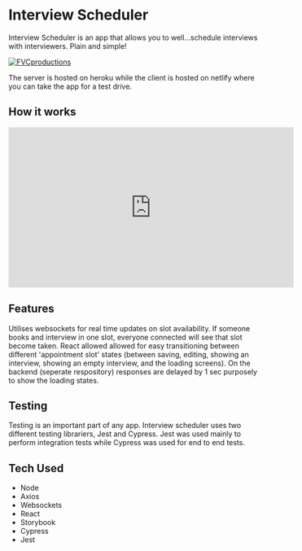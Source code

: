 # Interview Scheduler

Interview Scheduler is an app that allows you to well...schedule interviews with interviewers. Plain and simple!

<a href="https://fervent-franklin-5beb6f.netlify.app/"><img src=" " title="FVCproductions" alt="FVCproductions"></a>

The server is hosted on heroku while the client is hosted on netlify where you can take the app for a test drive.

## How it works

<iframe width="560" height="315" src="https://www.youtube.com/embed/xnTNLPR-mtU" frameborder="0" allow="accelerometer; autoplay; encrypted-media; gyroscope; picture-in-picture" allowfullscreen></iframe>
  
## Features

Utilises websockets for real time updates on slot availability. If someone books and interview in one slot, everyone connected will see that slot become taken. React allowed allowed for easy transitioning between different 'appointment slot' states (between saving, editing, showing an interview, showing an empty interview, and the loading screens). On the backend (seperate respository) responses are delayed by 1 sec purposely to show the loading states.

## Testing

Testing is an important part of any app. Interview scheduler uses two different testing librariers, Jest and Cypress. Jest was used mainly to perform integration tests while Cypress was used for end to end tests.

## Tech Used

- Node
- Axios
- Websockets
- React
- Storybook
- Cypress
- Jest
